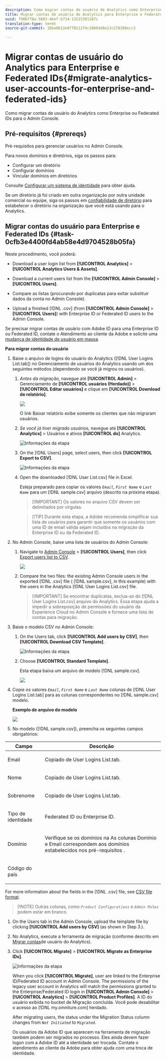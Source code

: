 ```yaml
---
description: Como migrar contas de usuário do Analytics como Enterprise ou Federated IDs para o Admin Console.
title: Migrar contas de usuário do Analytics para Enterprise e Federated IDs
uuid: f90bf78a-5603-4bef-b714-13215301187c
translation-type: tm+mt
source-git-commit: 16ba0b12e0f70112f4c10804d0a13c278388ecc2

---
```



# Migrar contas de usuário do Analytics para Enterprise e Federated IDs{#migrate-analytics-user-accounts-for-enterprise-and-federated-ids}

Como migrar contas de usuário do Analytics como Enterprise ou Federated IDs para o Admin Console.

## Pré-requisitos {#prereqs}

Pré-requisitos para gerenciar usuários no Admin Console.

Para novos domínios e diretórios, siga os passos para:

* Configurar um diretório
* Configurar domínios
* Vincular domínios em diretórios

Consulte [Configurar um sistema de identidade](https://helpx.adobe.com/enterprise/using/set-up-identity.html) para obter ajuda.

Se um diretório já foi criado em outra organização por outra unidade comercial ou equipe, siga os passos em [confiabilidade de diretório](https://helpx.adobe.com/enterprise/using/set-up-identity.html#Directorytrusting) para estabelecer o diretório na organização que você está usando para o Analytics.

## Migrar contas do usuário para Enterprise e Federated IDs {#task-0cfb3e4400fd4ab58e4d9704528b05fa}

Neste procedimento, você poderá:

* Download a user login list from **[!UICONTROL Analytics]** &gt; **[!UICONTROL Analytics Users &amp; Assets]**.

* Download a current users list from the **[!UICONTROL Admin Console]** &gt; **[!UICONTROL Users]**.

* Compare as listas (procurando por duplicatas para exitar substituir dados da conta no Admin Console).
* Upload a finished [!DNL .csv] (from **[!UICONTROL Admin Console]** &gt; **[!UICONTROL Users]**) with Enterprise ID or Federated ID users to the Admin Console.

Se precisar migrar contas de usuário com Adobe ID para uma Enterprise ID ou Federated ID, contate o Atendimento ao cliente da Adobe e solicite uma [mudança de identidade de usuário em massa](https://helpx.adobe.com/enterprise/using/bulk-operations.html).

**Para migrar contas do usuário**

1. Baixe o arquivo de logins do usuário do Analytics ([!DNL User Logins List.tab]) no Gerenciamento de usuários do Analytics usando um dos seguintes métodos (dependendo se você já migrou os usuários).
   1. *Antes da migração,* navegue até **[!UICONTROL Admin]** &gt; Gerenciamento de **[!UICONTROL usuários (Herdado)]** &gt; **[!UICONTROL Editar usuários]** e clique em **[!UICONTROL Download de relatório]**.

      ![](assets/download-report.png)

      O link Baixar relatório exibe somente os clientes que não migraram usuários.

   1. *Se você já tiver migrado usuários,* navegue até **[!UICONTROL Analytics]** &gt; Usuários e ativos **[!UICONTROL do]** Analytics.

      ![Informações da etapa](assets/admin-analytics-users-assets.png)

   1. On the [!DNL Users] page, select users, then click **[!UICONTROL Export to CSV]**.

      ![Informações da etapa](assets/export-csv-migrate.png)

   1. Open the downloaded [!DNL User List.csv] file in Excel.

      Esteja preparado para copiar os valores *`Email`*, *`First Name`* e *`Last Name`* para um [!DNL sample.csv] arquivo (descrito na próxima etapa).

      > [!IMPORTANT] Os valores no arquivo CSV devem ser delimitados por vírgulas.

      > [!TIP] Durante esta etapa, a Adobe recomenda simplificar sua lista de usuários para garantir que somente os usuários com uma ID de email válida sejam incluídos na migração da Enterprise ID ou da Federated ID.

1. No Admin Console, baixe uma lista de usuários do Admin Console:

   1. Navigate to [Admin Console](http://adminconsole.adobe.html/#) &gt; **[!UICONTROL Users]**, then click [Export users list to CSV](https://helpx.adobe.com/enterprise/using/users.html).

      ![](assets/export-csv.png)

   1. Compare the two files: the existing Admin Console users in the exported [!DNL .csv] file ( [!DNL sample.csv], in this example) with the users in the Analytics [!DNL User Logins List.csv] file.

      > [!IMPORTANT] Se encontrar duplicatas, exclua-as do [!DNL User Logins List.csv] arquivo do Analytics. Essa etapa ajuda a impedir a sobreposição de permissões do usuário da Experience Cloud no Admin Console e fornece uma lista de contas para migração.

1. Baixe o modelo CSV no Admin Console:
   1. On the Users tab, click **[!UICONTROL Add users by CSV]**, then **[!UICONTROL Download CSV Template]**.

      ![Informações da etapa](assets/add-users-csv.png)

   1. Choose **[!UICONTROL Standard Template]**.

      Esta etapa baixa um arquivo de modelo [!DNL sample.csv].

      ![](assets/download-csv-template.png)

1. Copie os valores *`Email`*, *`First Name`* e *`Last Name`* colunas de [!DNL User Logins List.tab] para as colunas correspondentes no [!DNL sample.csv] modelo.

   **Exemplo de arquivo do modelo**

   ![](assets/sample.png)

1. No modelo ([!DNL sample.csv]), preencha os seguintes campos obrigatórios:

<table id="table_1B5EEFDB5BD8436EB760BE5FFAB1CF02"> 
 <thead> 
  <tr> 
   <th colname="col1" class="entry"> Campo </th> 
   <th colname="col2" class="entry"> Descrição </th> 
  </tr>
 </thead>
 <tbody> 
  <tr> 
   <td colname="col1"> <p>Email </p> </td> 
   <td colname="col2"> <p>Copiado de <span class="filepath">User Logins List.tab</span>. </p> </td> 
  </tr> 
  <tr> 
   <td colname="col1"> <p>Nome </p> </td> 
   <td colname="col2"> <p>Copiado de <span class="filepath">User Logins List.tab</span>. </p> </td> 
  </tr> 
  <tr> 
   <td colname="col1"> <p>Sobrenome </p> </td> 
   <td colname="col2"> <p>Copiado de <span class="filepath">User Logins List.tab</span>. </p> </td> 
  </tr> 
  <tr> 
   <td colname="col1"> <p>Tipo de identidade </p> </td> 
   <td colname="col2"> <p><span class="term"> Federated ID</span> ou <span class="term"> Enterprise ID</span>. </p> </td> 
  </tr> 
  <tr> 
   <td colname="col1"> <p>Domínio </p> </td> 
   <td colname="col2"> <p>Verifique se os domínios na As colunas <span class="term"> Domínio</span> e Email <span class="term"> correspondem aos domínios estabelecidos nos</span> pré-requisitos <a href="/help/admin/user-management2/user-migration/c-migration-tool/migrate-enterprise.md#prereqs"  ></a>. </p> </td> 
  </tr> 
  <tr> 
   <td colname="col1"> <p>Código do país </p> </td> 
   <td colname="col2"> </td> 
  </tr> 
 </tbody> 
</table>

For more information about the fields in the [!DNL .csv] file, see [CSV file format](https://helpx.adobe.com/enterprise/using/users.html).

> [!NOTE] Outras colunas, como *`Product Configurations`* e *`Admin Roles`* podem estar em branco.

1. On the Users tab in the Admin Console, upload the template file by clicking **[!UICONTROL Add users by CSV]** (as shown in Step 3.).
1. No Analytics, execute a ferramenta de migração (conforme descrito em [Migrar contas](/help/admin/user-management2/user-migration/c-migration-tool/t-migrate-users.md)de usuário do Analytics).
1. Click **[!UICONTROL Migrate]** &gt; **[!UICONTROL Migrate as Enterprise IDs]**.

   ![Informações da etapa](assets/migrate-as-enterprise.png)

   When you click **[!UICONTROL Migrate]**, user are linked to the Enterprise ID/Federated ID account in Admin Console. The permissions of the legacy user account in Analytics will match the permissions granted to the Enterprise/Federated ID login in **[!UICONTROL Admin Console]** &gt; **[!UICONTROL Analytics]** &gt; **[!UICONTROL Product Profiles]**. A ID do usuário exibida no bucket de Migração concluída. Você pode desabilitar o acesso ao [!DNL my.omniture.com] herdado.

   After migrating users, the status under the Migration Status column changes from *`Not Initiated`* to *`Migrated`*.

   Os usuários da Adobe ID que aparecem na ferramenta de migração também podem ser migrados no processo. Eles ainda devem fazer logon com a Adobe ID até a identidade ser trocada. Contate o atendimento ao cliente da Adobe para obter ajuda com uma troca de identidade.
